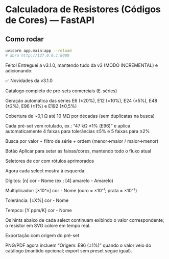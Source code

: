 
# Calculadora de Resistores (Códigos de Cores) — FastAPI

## Como rodar
```bash
uvicorn app.main:app --reload
# abra http://127.0.0.1:8000
```


Feito! Entreguei a v3.1.0, mantendo tudo da v3 (MODO INCREMENTAL) e adicionando:

✅ Novidades da v3.1.0

Catálogo completo de pré-sets comerciais (E-séries)

Geração automática das séries E6 (±20%), E12 (±10%), E24 (±5%), E48 (±2%), E96 (±1%) e E192 (±0,5%)

Cobertura de ~0,1 Ω até 10 MΩ por décadas (sem duplicatas na busca)

Cada pré-set vem rotulado, ex.: “47 kΩ ±1% (E96)” e aplica automaticamente 4 faixas para tolerâncias ≥5% e 5 faixas para ≤2%

Busca por valor + filtro de série + ordem (menor→maior / maior→menor)

Botão Aplicar para setar as faixas/cores, mantendo todo o fluxo atual

Seletores de cor com rótulos aprimorados

Agora cada select mostra à esquerda:

Dígitos: [n] cor - Nome (ex.: [4] amarelo - Amarelo)

Multiplicador: [×10^n] cor - Nome (ouro = ×10⁻¹; prata = ×10⁻²)

Tolerância: [±X%] cor - Nome

Tempco: [Y ppm/K] cor - Nome

Os hints abaixo de cada select continuam exibindo o valor correspondente; o resistor em SVG colore em tempo real.

Exportação com origem do pré-set

PNG/PDF agora incluem “Origem: E96 (±1%)” quando o valor veio do catálogo (mantido opcional; export sem preset segue igual).